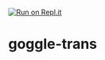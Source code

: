 [![Run on Repl.it](https://repl.it/badge/github/Blookerss/goggle-trans)](https://repl.it/github/Blookerss/goggle-trans)
# goggle-trans